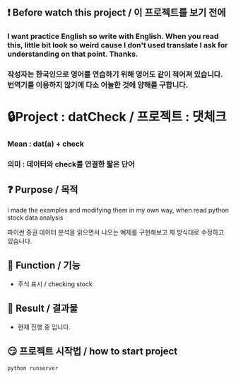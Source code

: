 ## ❗ Before watch this project / 이 프로젝트를 보기 전에
### I want practice English so write with English. When you read this, little bit look so weird cause I don't used translate I ask for understanding on that point. Thanks.
### 작성자는 한국인으로 영어를 연습하기 위해 영어도 같이 적어져 있습니다. 번역기를 이용하지 않기에 다소 어눌한 것에 양해를 구합니다.

# 🔒Project : datCheck / 프로젝트 : 댓체크
### Mean : dat(a) + check
### 의미 : 데이터와 check를 연결한 짧은 단어

## ❓ Purpose / 목적
i made the examples and modifying them in my own way, when read python stock data analysis

파이썬 증권 데이터 분석을 읽으면서 나오는 예제를 구현해보고 제 방식대로 수정하고 있습니다.
  

## 🎁 Function / 기능
- 주식 표시 / checking stock

## 🤔 Result / 결과물
- 현재 진행 중 입니다.

## 😏 프로젝트 시작법 / how to start project
``` python runserver ```

